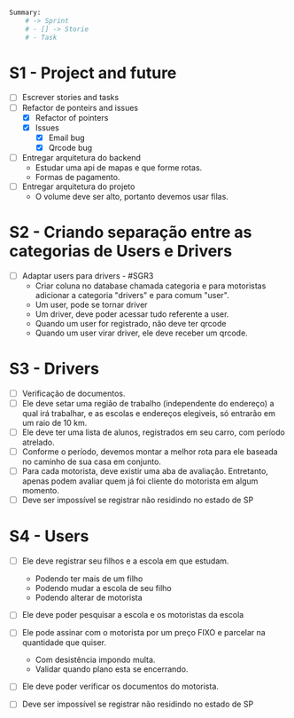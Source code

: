 ```bash

Summary:
    # -> Sprint
    # - [] -> Storie
    # - Task 

```

# S1 - Project and future

- [ ] Escrever stories and tasks 
- [ ] Refactor de ponteirs and issues
    - [X] Refactor of pointers
    - [X] Issues
        - [X] Email bug
        - [X] Qrcode bug
- [ ] Entregar arquitetura do backend 
    - Estudar uma api de mapas e que forme rotas.
    - Formas de pagamento.
- [ ] Entregar arquitetura do projeto
    - O volume deve ser alto, portanto devemos usar filas.

# S2 - Criando separação entre as categorias de Users e Drivers

- [ ] Adaptar users para drivers - #SGR3
    - Criar coluna no database chamada categoria e para motoristas adicionar a categoria "drivers" e para comum "user". 
    - Um user, pode se tornar driver
    - Um driver, deve poder acessar tudo referente a user.
    - Quando um user for registrado, não deve ter qrcode
    - Quando um user virar driver, ele deve receber um qrcode.

# S3 - Drivers

- [ ] Verificação de documentos.
- [ ] Ele deve setar uma região de trabalho (independente do endereço) a qual irá trabalhar, e as escolas e endereços elegiveis, só entrarão em um raio de 10 km.
- [ ] Ele deve ter uma lista de alunos, registrados em seu carro, com período atrelado.
- [ ] Conforme o período, devemos montar a melhor rota para ele baseada no caminho de sua casa em conjunto.
- [ ] Para cada motorista, deve existir uma aba de avaliação. Entretanto, apenas podem avaliar quem já foi cliente do motorista em algum momento.
- [ ] Deve ser impossível se registrar não residindo no estado de SP

# S4 - Users

- [ ] Ele deve registrar seu filhos e a escola em que estudam.
    - Podendo ter mais de um filho
    - Podendo mudar a escola de seu filho
    - Podendo alterar de motorista
- [ ] Ele deve poder pesquisar a escola e os motoristas da escola
- [ ] Ele pode assinar com o motorista por um preço FIXO e parcelar na quantidade que quiser.
    - Com desistência impondo multa.
    - Validar quando plano esta se encerrando.
- [ ] Ele deve poder verificar os documentos do motorista.
- [ ] Deve ser impossível se registrar não residindo no estado de SP




    